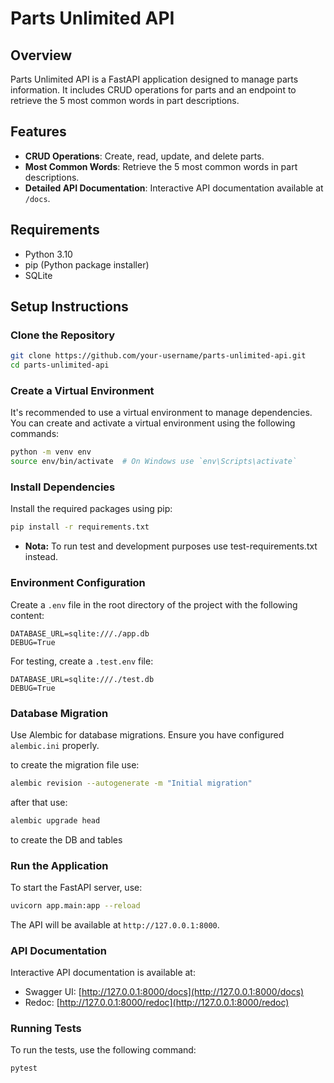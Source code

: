 # Parts Unlimited API

## Overview

Parts Unlimited API is a FastAPI application designed to manage parts information. It includes CRUD operations for parts and an endpoint to retrieve the 5 most common words in part descriptions.

## Features

- **CRUD Operations**: Create, read, update, and delete parts.
- **Most Common Words**: Retrieve the 5 most common words in part descriptions.
- **Detailed API Documentation**: Interactive API documentation available at `/docs`.

## Requirements

- Python 3.10
- pip (Python package installer)
- SQLite

## Setup Instructions

### Clone the Repository

```bash
git clone https://github.com/your-username/parts-unlimited-api.git
cd parts-unlimited-api
```

### Create a Virtual Environment

It's recommended to use a virtual environment to manage dependencies. You can create and activate a virtual environment using the following commands:

```bash
python -m venv env
source env/bin/activate  # On Windows use `env\Scripts\activate`
```

### Install Dependencies

Install the required packages using pip:

```bash
pip install -r requirements.txt
```
- **Nota:**  To run test and development purposes use test-requirements.txt instead.

### Environment Configuration

Create a `.env` file in the root directory of the project with the following content:

```env
DATABASE_URL=sqlite:///./app.db
DEBUG=True
```

For testing, create a `.test.env` file:

```env
DATABASE_URL=sqlite:///./test.db
DEBUG=True
```

### Database Migration

Use Alembic for database migrations. Ensure you have configured `alembic.ini` properly.

to create the migration file use:
```bash
alembic revision --autogenerate -m "Initial migration"
```
after that use:

```bash
alembic upgrade head
```

to create the DB and tables

### Run the Application

To start the FastAPI server, use:

```bash
uvicorn app.main:app --reload
```

The API will be available at `http://127.0.0.1:8000`.

### API Documentation

Interactive API documentation is available at:

- Swagger UI: [http://127.0.0.1:8000/docs](http://127.0.0.1:8000/docs)
- Redoc: [http://127.0.0.1:8000/redoc](http://127.0.0.1:8000/redoc)

### Running Tests

To run the tests, use the following command:

```bash
pytest
```
